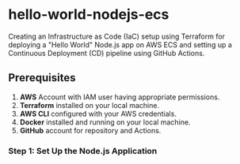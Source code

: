# hello-world-nodejs-ecs
Creating an Infrastructure as Code (IaC) setup using Terraform for deploying a "Hello World" Node.js app on AWS ECS and setting up a Continuous Deployment (CD) pipeline using GitHub Actions.

## Prerequisites
1. **AWS** Account with IAM user having appropriate permissions.
2. **Terraform** installed on your local machine.
3. **AWS CLI** configured with your AWS credentials.
4. **Docker** installed and running on your local machine.
5. **GitHub** account for repository and Actions.

### Step 1: Set Up the Node.js Application
